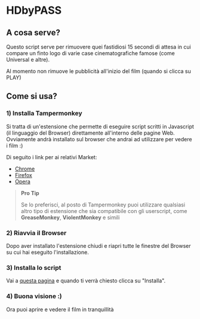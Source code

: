 # HDbyPASS
## A cosa serve?
Questo script serve per rimuovere quei fastidiosi 15 secondi di attesa in cui compare un finto logo di varie case cinematografiche famose (come Universal e altre).

Al momento non rimuove le pubblicità all'inizio del film (quando si clicca su PLAY)

## Come si usa?
### 1) Installa Tampermonkey
Si tratta di un'estensione che permette di eseguire script scritti in Javascript (il linguaggio del Browser) direttamente all'interno delle pagine Web. Ovviamente andrà installato sul browser che andrai ad utilizzare per vedere i film :)

Di seguito i link per ai relativi Market:
- [Chrome](https://chrome.google.com/webstore/detail/tampermonkey/dhdgffkkebhmkfjojejmpbldmpobfkfo?hl=it)
- [Firefox](https://addons.mozilla.org/it/firefox/addon/tampermonkey/)
- [Opera](https://addons.opera.com/it/extensions/details/tampermonkey-beta/)


> **Pro Tip**
> 
> Se lo preferisci, al posto di Tampermonkey puoi utilizzare qualsiasi altro tipo di estensione che sia compatibile con gli userscript, come **GreaseMonkey**, **ViolentMonkey** e simili

### 2) Riavvia il Browser
Dopo aver installato l'estensione chiudi e riapri tutte le finestre del Browser su cui hai eseguito l'installazione.

### 3) Installa lo script
Vai a [questa pagina](https://github.com/LukeSavefrogs/HDbyPASS/raw/main/HDPASS%20-%20Skip%20Ad.user.js) e quando ti verrà chiesto clicca su "Installa".

### 4) Buona visione :)
Ora puoi aprire e vedere il film in tranquillità

